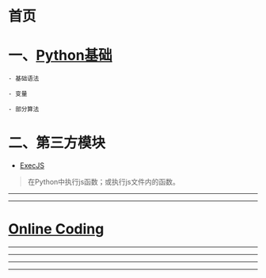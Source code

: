 # 首页

# 一、[Python基础](_md/Python基础.md)

    - 基础语法
    
    - 变量
    
    - 部分算法
    

# 二、第三方模块

<!-- - [Visual-制作3D演示动画](_md/_thirdparty_module/Visual_制作3D演示动画.md) -->
- [ExecJS](_md/_thirdparty_module/ExecJS.md)
> 在Python中执行js函数；或执行js文件内的函数。






<!-- # 二、[电脑硬件](_md/电脑硬件.md)

# 三、[网络常识](_md/网络常识.md)

# 四、[PDF_book](_md/pdf_book.md)

# 五、 [MP4](_md/mp4.md)

# 6、 [MP3](_md/mp3.md)
 -->


------

<!-- ## [练习题](https://bele678.github.io/lq) -->

<!-- ## [课堂讲题](_md/课堂讲解.md) -->



------

# [Online Coding](//127.0.0.1/wiki/_web_py3/index.html)

------ 

<!-- <iframe height = 100% width = 100% src = "https://api.btstu.cn/yan/api.php" frameborder = 0 > </iframe> -->


<!-- <iframe height = 100% width = 100% src = "https://api.lovelive.tools/api/SweetNothings" frameborder = 0 > </iframe> -->


------

<!-- :100: :cloud: [emoji 对照表](https://www.webfx.com/tools/emoji-cheat-sheet/)
  -->
------



------

